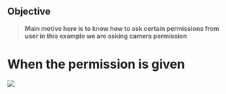 ## Objective
> **Main  motive  here is to know how to ask certain permissions from user in this example we are asking camera permission**
# When the permission is given
![](videeeo/permission_given)
